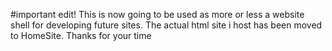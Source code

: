 
#important edit!
This is now going to be used as more or less a website shell for developing future sites. The actual html site i host has been moved to HomeSite.
Thanks for your time
